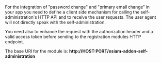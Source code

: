 For the integration of "password change" and "primary email change" in your app you need to define a client side mechanism for calling the self-administration's HTTP API and to receive the user requests. The user agent will not directly speak with the self-administration.

You need also to enhance the request with the authorization header and a valid access token before sending to the registration modules HTTP endpoint.

The base URI for the module is: **http://HOST:PORT/osiam-addon-self-administration**